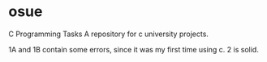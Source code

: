 # osue
C Programming Tasks
A repository for c university projects.

1A and 1B contain some errors, since it was my first time using c.
2 is solid.
